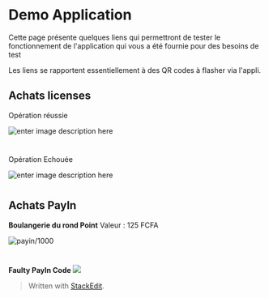 # Demo Application 

Cette page présente quelques liens qui permettront de tester le fonctionnement de l'application qui vous a été fournie pour des besoins de test

Les liens se rapportent essentiellement à des QR codes à flasher via l'appli.

## Achats licenses

Opération réussie

![enter image description here](http://chart.apis.google.com/chart?cht=qr&chs=300x300&chl=prt/XXMRC&chld=H%7C0)

#

#


Opération Echouée

![enter image description here](http://chart.apis.google.com/chart?cht=qr&chs=300x300&chl=prt/DCE01&chld=H%7C0)


#

#


## Achats PayIn


**Boulangerie du rond Point**
Valeur :  125 FCFA

![payin/1000
](http://chart.apis.google.com/chart?cht=qr&chs=300x300&chl=payin/1000&chld=H%7C0) 

#

#


**Faulty PayIn Code**
![
](http://chart.apis.google.com/chart?cht=qr&chs=300x300&chl=payin/XXXX&chld=H%7C0)

> Written with [StackEdit](https://stackedit.io/).
